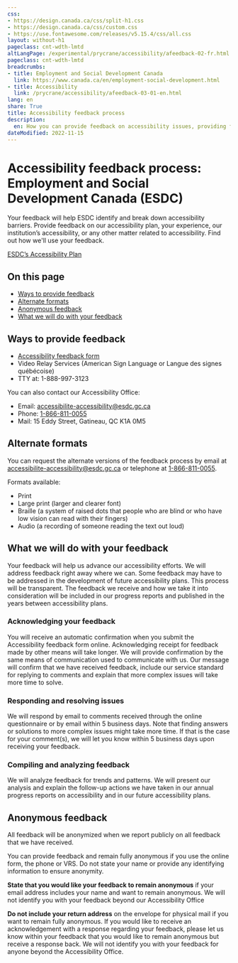 ```yaml
---
css:
- https://design.canada.ca/css/split-h1.css
- https://design.canada.ca/css/custom.css
- https://use.fontawesome.com/releases/v5.15.4/css/all.css
layout: without-h1
pageclass: cnt-wdth-lmtd
altLangPage: /experimental/prycrane/accessibility/afeedback-02-fr.html
pageclass: cnt-wdth-lmtd
breadcrumbs:
- title: Employment and Social Development Canada
  link: https://www.canada.ca/en/employment-social-development.html
- title: Accessibility
  link: /prycrane/accessibility/afeedback-03-01-en.html  
lang: en
share: True
title: Accessibility feedback process
description: 
  en: How you can provide feedback on accessibility issues, providing feedback anonymously and what [institution name] will do with your feedback. 
dateModified: 2022-11-15
---
```

<h1 property="name" id="wb-cont" dir="ltr"><span class="stacked"><span>Accessibility feedback process</span>: <span>Employment and Social Development Canada (ESDC)</span></span></h1>
<p>Your feedback will help ESDC identify and break down accessibility barriers.  Provide feedback on our accessibility plan, your experience, our institution’s accessibility, or any other matter related to accessibility. Find out how we'll use your feedback.</p>
<p><a href="afeedback-03-05-en.html">ESDC’s Accessibility Plan</a></p>
<h2>On this page</h2>
<ul>
  <li><a href="#ways">Ways to provide feedback</a></li>
  <li><a href="#alternate">Alternate formats</a></li>
  <li><a href="#anonymous">Anonymous feedback</a></li>
  <li><a href="#what">What we will do with your feedback</a></li>
</ul>
<h2 id="ways">Ways to provide feedback</h2>

<ul class="mrgn-tp-lg">
  <li><a href="afeedback-03-03-en.html">Accessibility feedback form</a></li>
  <li>Video Relay Services (American Sign Language or Langue des signes québécoise)</li>
  <li>TTY at: 1-888-997-3123</li>
</ul>
<p>You can also contact our Accessibility Office:</p>
<ul>
  <li>Email: <a href="maito;accessibilite-accessibility@esdc.gc.ca">accessibilite-accessibility@esdc.gc.ca</a></li>
  <li>Phone: <a href="tel:1-866-811-0055">1-866-811-0055</a></li>
  <li>Mail: 15 Eddy Street, Gatineau, QC K1A 0M5</li>
</ul>
<h2 id="alternate">Alternate formats</h2>
<p>You can request the alternate versions of the feedback process by email at <a href="maito;accessibilite-accessibility@esdc.gc.ca">accessibilite-accessibility@esdc.gc.ca</a> or telephone at <a href="tel:1-866-811-0055">1-866-811-0055</a>.</p>
<p>Formats available:</p>
<ul>
  <li>Print</li>
  <li>Large print (larger and clearer font)</li>
  <li>Braille (a system of raised dots that people who are blind or who have low vision can read with their fingers)</li>
  <li>Audio (a recording of someone reading the text out loud)</li>
</ul>
<h2 id="what">What we will do with your feedback</h2>
<p>Your feedback will help us advance our accessibility efforts.  We will address feedback right away where we can.  Some feedback may have to be addressed in the development of future accessibility plans.  This process will be transparent.  The feedback we receive and how we take it into consideration will be included in our progress reports and published in the years between accessibility plans.</p>
<h3>Acknowledging your feedback</h3>
<p>You will receive an automatic confirmation when you submit the Accessibility feedback form online.  Acknowledging receipt for feedback made by other means will take longer.  We will provide confirmation by the same means of communication used to communicate with us.  Our message will confirm that we have received feedback, include our service standard for replying to comments and explain that more complex issues will take more time to solve.</p>
<h3>Responding and resolving issues</h3>
<p>We will respond by email to comments received through the online questionnaire or by email within 5 business days.
  Note that finding answers or solutions to more complex issues might take more time. If that is the case for your comment(s), we will let you know within 5 business days upon receiving your feedback.</p>
<h3>Compiling and analyzing feedback</h3>
<p>We will analyze feedback for trends and patterns. We will present our analysis and explain the follow-up actions we have taken in our annual progress reports on accessibility and in our future accessibility plans.</p>
<h2 id="anonymous">Anonymous feedback</h2>
<p>All feedback will be anonymized when we report publicly on all feedback that we have received.</p>
<p>You can provide feedback and remain fully anonymous if you use the online form, the phone or VRS. Do not state your name or provide any identifying information to ensure anonymity.</p>
<p><strong>State that you would like your feedback to remain anonymous</strong> if your email address includes your name and want to remain anonymous. We will not identify you with your feedback beyond our Accessibility Office</p>
<p><strong>Do not include your return address</strong> on the envelope for physical mail if you want to remain fully anonymous. If you would like to receive an acknowledgement with a response regarding your feedback, please let us know within your feedback that you would like to remain anonymous but receive a response back.  We will not identify you with your feedback for anyone beyond the Accessibility Office.</p>
